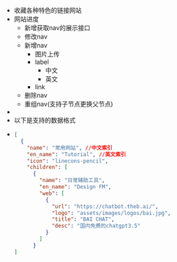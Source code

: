 - 收藏各种特色的链接网站
- 网站进度
	- 新增获取nav的展示接口
	- 修改nav
	- 新增nav
		- 图片上传
		- label
			- 中文
			- 英文
		- link
	- 删除nav
	- 重组nav(支持子节点更换父节点)
-
- 以下是支持的数据格式
- ```json
  [
    {
      "name": "常用网站", //中文索引
      "en_name": "Tutorial", //英文索引
      "icon": "linecons-pencil",
      "children": [
        {
          "name": "日常辅助工具",
          "en_name": "Design FM",
          "web": [
            {
              "url": "https://chatbot.theb.ai/",
              "logo": "assets/images/logos/bai.jpg",
              "title": "BAI CHAT",
              "desc": "国内免费的chatgpt3.5"
            }
          ]
        }
  ]
  
  ```
